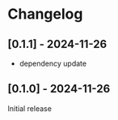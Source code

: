 # Changelog

## [0.1.1] - 2024-11-26

- dependency update

## [0.1.0] - 2024-11-26

Initial release
